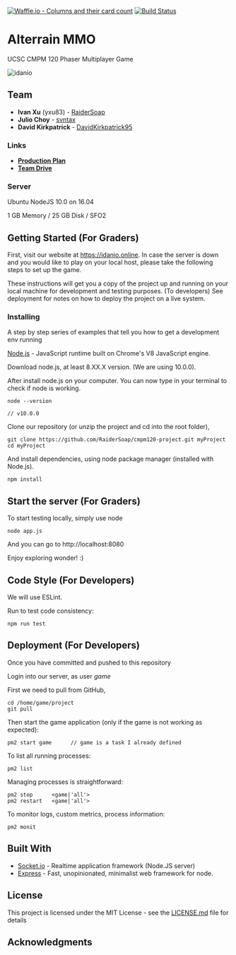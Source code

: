[![Waffle.io - Columns and their card count](https://badge.waffle.io/RaiderSoap/cmpm120-project.png?columns=all)](https://waffle.io/RaiderSoap/cmpm120-project?utm_source=badge)
[![Build Status](https://travis-ci.org/RaiderSoap/cmpm120-project.svg?branch=master)](https://travis-ci.org/RaiderSoap/cmpm120-project)


# Alterrain MMO

UCSC CMPM 120 Phaser Multiplayer Game

![idanio](https://lh3.googleusercontent.com/aFFYSESE8jP0ZcKnuHvzoMPax--0lzu1CCx-nAlrrT709nIDy3y1twr6CdCdApdzCtI5uwryoI_dEp-ZCfS2MqtRAlQvWExQ966Bm4FrW7EcVf-sl-lCmPnhpEH1KRRq-yIvP3TCqoiHiJOUlZyGHc2ftPnfYh4wjDqhtr_icgjtScE1MViGMvDxm7UZ8tW6EBhiv_N3OeMAZbAoEqxaiOnMsUzZSAOui_BGz5iQX104Nb84552h9cUk-wt_ityrd4_KIAyrbgYE8zd4YA44vGQ6zJYGtG-bMaABTB-2mPQdiFeqUFmRj66_kDe-7ETAYqNxa0hEX7nJ_DBlC6botTSpdpVx55LdMkkJ2MWSmTGrQ3bqFuLA28SVUsup7X4LPU2DCw0ZIFqIwcxbYO05-1SRTssNUpuj-m9soFTUBC8ACWBpBpH4UP6XVq1OujqfF_lfRRX45Bp4rJ2dajWQVwnVKoEolK2XbtiVevoRXt4tFJ8xcbFAuH_0sNQURlvoNpSc3cO2T0O4ej07mmVxmhhdyiykVaaijHoxM1EppJgGR2_v3MkDZbljWfmdy2VRyDKXDRLq_pXN0LjGR3d_p23dJsVFpTdOQ8DR-Q=w1377-h367-no "idanio")


## Team

* **Ivan Xu** (yxu83) - [RaiderSoap](https://github.com/RaiderSoap)
* **Julio Choy** - [svntax](https://github.com/svntax)
* **David Kirkpatrick** - [DavidKirkpatrick95](https://github.com/DavidKirkpatrick95)

### Links

* **[Production Plan](https://docs.google.com/spreadsheets/d/1j9RkvIJDULHMqaTGhHoymikjDXNxcCUxKwtvIhiS2I4/edit?usp=drive_web&ouid=101774301194820727572)**
* **[Team Drive](https://drive.google.com/drive/u/1/folders/0AAoaaZ8jLRMSUk9PVA)**

### Server

Ubuntu NodeJS 10.0 on 16.04

1 GB Memory / 25 GB Disk / SFO2

## Getting Started (For Graders)

First, visit our website at https://idanio.online. In case the server is down and you would like to play on your local host, please take the following steps to set up the game.  

These instructions will get you a copy of the project up and running on your local machine for development and testing purposes. (To developers) See deployment for notes on how to deploy the project on a live system.

### Installing

A step by step series of examples that tell you how to get a development env running

[Node.js](https://nodejs.org/en/) - JavaScript runtime built on Chrome's V8 JavaScript engine. 

Download node.js, at least 8.XX.X version. (We are using 10.0.0).

After install node.js on your computer. You can now type in your terminal to check if node is working.

```
node --version

// v10.0.0
```

Clone our repository (or unzip the project and cd into the root folder),

```
git clone https://github.com/RaiderSoap/cmpm120-project.git myProject
cd myProject
```

And install dependencies, using node package manager (installed with Node.js).

```
npm install
```

## Start the server (For Graders)

To start testing locally, simply use node

```
node app.js
```

And you can go to http://localhost:8080

Enjoy exploring wonder!
:) 

## Code Style (For Developers)

We will use ESLint.

Run to test code consistency:

```
npm run test
```

## Deployment (For Developers)

Once you have committed and pushed to this repository

Login into our server, as user *game*


First we need to pull from GitHub,

```
cd /home/game/project
git pull
```

Then start the game application (only if the game is not working as expected):

```
pm2 start game      // game is a task I already defined
```

To list all running processes:

```
pm2 list
```

Managing processes is straightforward:

```
pm2 stop      <game|'all'>
pm2 restart   <game|'all'>
```

To monitor logs, custom metrics, process information:

```
pm2 monit
```

## Built With

* [Socket.io](http://socket.io) - Realtime application framework (Node.JS server)
* [Express](https://expressjs.com/) - Fast, unopinionated, minimalist web framework for node.

## License

This project is licensed under the MIT License - see the [LICENSE.md](LICENSE.md) file for details

## Acknowledgments

